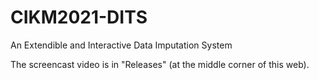 # CIKM2021-DITS
An Extendible and Interactive Data Imputation System

The screencast video is in "Releases" (at the middle corner of this web).
